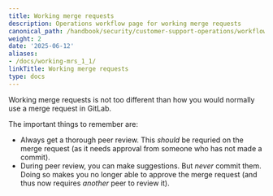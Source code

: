 ```yaml
---
title: Working merge requests
description: Operations workflow page for working merge requests
canonical_path: /handbook/security/customer-support-operations/workflows/gitlab/working-mrs/
weight: 2
date: '2025-06-12'
aliases:
- /docs/working-mrs_1_1/
linkTitle: Working merge requests
type: docs
---
```


Working merge requests is not too different than how you would normally use a merge request in GitLab.

The important things to remember are:

- Always get a thorough peer review. This _should_ be requried on the merge request (as it needs approval from someone who has not made a commit).
- During peer review, you can make suggestions. But _never_ commit them. Doing so makes you no longer able to approve the merge request (and thus now requires _another_ peer to review it).
